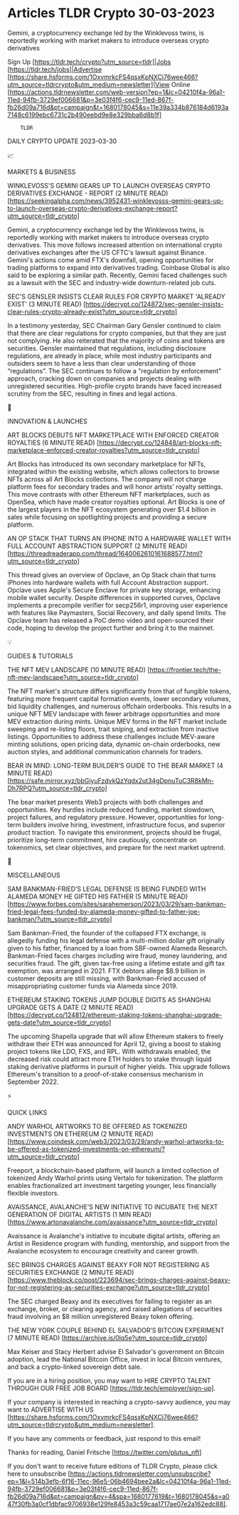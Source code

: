 # Articles TLDR Crypto 30-03-2023

Gemini, a cryptocurrency exchange led by the Winklevoss twins, is
reportedly working with market makers to introduce overseas crypto
derivatives  

Sign Up [https://tldr.tech/crypto?utm_source=tldr]|Jobs
[https://tldr.tech/jobs]|Advertise
[https://share.hsforms.com/1OxvmrkcFS4qsxKpNXCi76wee466?utm_source=tldrcrypto&utm_medium=newsletter]|View
Online
[https://actions.tldrnewsletter.com/web-version?ep=1&lc=04210f4a-96a1-11ed-94fb-3729ef006681&p=3e03f4f6-cec9-11ed-867f-fb26d09a716d&pt=campaign&t=1680178045&s=11e39a334b876184d6193a7148c6199ebc6731c2b490eebd9e8e329bba6d8b1f]


		TLDR 

DAILY CRYPTO UPDATE 2023-03-30

📈 

MARKETS & BUSINESS

WINKLEVOSS'S GEMINI GEARS UP TO LAUNCH OVERSEAS CRYPTO DERIVATIVES
EXCHANGE - REPORT (2 MINUTE READ)
[https://seekingalpha.com/news/3952431-winklevosss-gemini-gears-up-to-launch-overseas-crypto-derivatives-exchange-report?utm_source=tldr_crypto]


Gemini, a cryptocurrency exchange led by the Winklevoss twins, is
reportedly working with market makers to introduce overseas crypto
derivatives. This move follows increased attention on international
crypto derivatives exchanges after the US CFTC's lawsuit against
Binance. Gemini's actions come amid FTX's downfall, opening
opportunities for trading platforms to expand into derivatives
trading. Coinbase Global is also said to be exploring a similar path.
Recently, Gemini faced challenges such as a lawsuit with the SEC and
industry-wide downturn-related job cuts. 

SEC'S GENSLER INSISTS CLEAR RULES FOR CRYPTO MARKET 'ALREADY EXIST' (3
MINUTE READ)
[https://decrypt.co/124872/sec-gensler-insists-clear-rules-crypto-already-exist?utm_source=tldr_crypto]


In a testimony yesterday, SEC Chairman Gary Gensler continued to claim
that there are clear regulations for crypto companies, but that they
are just not complying. He also reiterated that the majority of coins
and tokens are securities. Gensler maintained that regulations,
including disclosure regulations, are already in place, while most
industry participants and outsiders seem to have a less than clear
understanding of those “regulations”. The SEC continues to follow
a "regulation by enforcement" approach, cracking down on companies and
projects dealing with unregistered securities. High-profile crypto
brands have faced increased scrutiny from the SEC, resulting in fines
and legal actions. 

🚀 

INNOVATION & LAUNCHES

ART BLOCKS DEBUTS NFT MARKETPLACE WITH ENFORCED CREATOR ROYALTIES (6
MINUTE READ)
[https://decrypt.co/124848/art-blocks-nft-marketplace-enforced-creator-royalties?utm_source=tldr_crypto]


Art Blocks has introduced its own secondary marketplace for NFTs,
integrated within the existing website, which allows collectors to
browse NFTs across all Art Blocks collections. The company will not
charge platform fees for secondary trades and will honor artists'
royalty settings. This move contrasts with other Ethereum NFT
marketplaces, such as OpenSea, which have made creator royalties
optional. Art Blocks is one of the largest players in the NFT
ecosystem generating over $1.4 billion in sales while focusing on
spotlighting projects and providing a secure platform. 

AN OP STACK THAT TURNS AN IPHONE INTO A HARDWARE WALLET WITH FULL
ACCOUNT ABSTRACTION SUPPORT (2 MINUTE READ)
[https://threadreaderapp.com/thread/1640062610161688577.html?utm_source=tldr_crypto]


This thread gives an overview of Opclave, an Op Stack chain that turns
iPhones into hardware wallets with full Account Abstraction support.
Opclave uses Apple's Secure Enclave for private key storage, enhancing
mobile wallet security. Despite differences in supported curves,
Opclave implements a precompile verifier for secp256r1, improving user
experience with features like Paymasters, Social Recovery, and daily
spend limits. The Opclave team has released a PoC demo video and
open-sourced their code, hoping to develop the project further and
bring it to the mainnet. 

💡 

GUIDES & TUTORIALS

THE NFT MEV LANDSCAPE (10 MINUTE READ)
[https://frontier.tech/the-nft-mev-landscape?utm_source=tldr_crypto] 

The NFT market's structure differs significantly from that of fungible
tokens, featuring more frequent capital formation events, lower
secondary volumes, bid liquidity challenges, and numerous offchain
orderbooks. This results in a unique NFT MEV landscape with fewer
arbitrage opportunities and more MEV extraction during mints. Unique
MEV forms in the NFT market include sweeping and re-listing floors,
trait sniping, and extraction from inactive listings. Opportunities to
address these challenges include MEV-aware minting solutions, open
pricing data, dynamic on-chain orderbooks, new auction styles, and
additional communication channels for traders. 

BEAR IN MIND: LONG-TERM BUILDER’S GUIDE TO THE BEAR MARKET (4 MINUTE
READ)
[https://safe.mirror.xyz/bbGiyuFzdvkQzYqdx2ut34gDpnuTuC3R8kMn-Dh7RPQ?utm_source=tldr_crypto]


The bear market presents Web3 projects with both challenges and
opportunities. Key hurdles include reduced funding, market slowdown,
project failures, and regulatory pressure. However, opportunities for
long-term builders involve hiring, investment, infrastructure focus,
and superior product traction. To navigate this environment, projects
should be frugal, prioritize long-term commitment, hire cautiously,
concentrate on tokenomics, set clear objectives, and prepare for the
next market uptrend. 

🦄 

MISCELLANEOUS

SAM BANKMAN-FRIED’S LEGAL DEFENSE IS BEING FUNDED WITH ALAMEDA MONEY
HE GIFTED HIS FATHER (5 MINUTE READ)
[https://www.forbes.com/sites/sarahemerson/2023/03/29/sam-bankman-fried-legal-fees-funded-by-alameda-money-gifted-to-father-joe-bankman/?utm_source=tldr_crypto]


Sam Bankman-Fried, the founder of the collapsed FTX exchange, is
allegedly funding his legal defense with a multi-million dollar gift
originally given to his father, financed by a loan from SBF-owned
Alameda Research. Bankman-Fried faces charges including wire fraud,
money laundering, and securities fraud. The gift, given tax-free using
a lifetime estate and gift tax exemption, was arranged in 2021. FTX
debtors allege $8.9 billion in customer deposits are still missing,
with Bankman-Fried accused of misappropriating customer funds via
Alameda since 2019. 

ETHEREUM STAKING TOKENS JUMP DOUBLE DIGITS AS SHANGHAI UPGRADE GETS A
DATE (2 MINUTE READ)
[https://decrypt.co/124812/ethereum-staking-tokens-shanghai-upgrade-gets-date?utm_source=tldr_crypto]


The upcoming Shapella upgrade that will allow Ethereum stakers to
freely withdraw their ETH was announced for April 12, giving a boost
to staking project tokens like LDO, FXS, and RPL. With withdrawals
enabled, the decreased risk could attract more ETH holders to stake
through liquid staking derivative platforms in pursuit of higher
yields. This upgrade follows Ethereum's transition to a proof-of-stake
consensus mechanism in September 2022. 

⚡ 

QUICK LINKS

ANDY WARHOL ARTWORKS TO BE OFFERED AS TOKENIZED INVESTMENTS ON
ETHEREUM (2 MINUTE READ)
[https://www.coindesk.com/web3/2023/03/29/andy-warhol-artworks-to-be-offered-as-tokenized-investments-on-ethereum/?utm_source=tldr_crypto]


Freeport, a blockchain-based platform, will launch a limited
collection of tokenized Andy Warhol prints using Vertalo for
tokenization. The platform enables fractionalized art investment
targeting younger, less financially flexible investors. 

AVAISSANCE, AVALANCHE’S NEW INITIATIVE TO INCUBATE THE NEXT
GENERATION OF DIGITAL ARTISTS (1 MIN READ)
[https://www.artonavalanche.com/avaissance?utm_source=tldr_crypto] 

Avaissance is Avalanche's initiative to incubate digital artists,
offering an Artist in Residence program with funding, mentorship, and
support from the Avalanche ecosystem to encourage creativity and
career growth. 

SEC BRINGS CHARGES AGAINST BEAXY FOR NOT REGISTERING AS SECURITIES
EXCHANGE (2 MINUTE READ)
[https://www.theblock.co/post/223694/sec-brings-charges-against-beaxy-for-not-registering-as-securities-exchange?utm_source=tldr_crypto]


The SEC charged Beaxy and its executives for failing to register as an
exchange, broker, or clearing agency, and raised allegations of
securities fraud involving an $8 million unregistered Beaxy token
offering. 

THE NEW YORK COUPLE BEHIND EL SALVADOR’S BITCOIN EXPERIMENT (7
MINUTE READ) [https://archive.is/0lq5e?utm_source=tldr_crypto] 

Max Keiser and Stacy Herbert advise El Salvador's government on
Bitcoin adoption, lead the National Bitcoin Office, invest in local
Bitcoin ventures, and back a crypto-linked sovereign debt sale. 

If you are in a hiring position, you may want to HIRE CRYPTO TALENT
THROUGH OUR FREE JOB BOARD [https://tldr.tech/employer/sign-up]. 

If your company is interested in reaching a crypto-savvy audience, you
may want to ADVERTISE WITH US
[https://share.hsforms.com/1OxvmrkcFS4qsxKpNXCi76wee466?utm_source=tldrcrypto&utm_medium=newsletter].


If you have any comments or feedback, just respond to this email! 

Thanks for reading, 
Daniel Fritsche [https://twitter.com/plutus_nft] 

If you don't want to receive future editions of TLDR Crypto,
please click here to unsubscribe
[https://actions.tldrnewsletter.com/unsubscribe?ep=1&l=514b3efb-6f16-11ec-96e5-06b4694bee2a&lc=04210f4a-96a1-11ed-94fb-3729ef006681&p=3e03f4f6-cec9-11ed-867f-fb26d09a716d&pt=campaign&pv=4&spa=1680177619&t=1680178045&s=a047f30fb3a0cf1dbfac9706938e129fe8453a3c59caa1717ae07e2a162edc88].


 